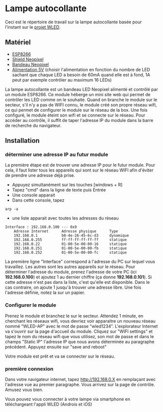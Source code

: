 # Lampe autocollante
Ceci est le répertoire de travail sur la lampe autocollante basée pour l'instant sur le [projet WLED](https://github.com/Aircoookie/WLED).

## Matériel

- [ESP8266](https://fr.aliexpress.com/item/33018645469.html?spm=a2g0w.search0302.3.37.732a40966f5qsy&ws_ab_test=searchweb0_0,searchweb201602_0,searchweb201603_0,ppcSwitch_0&algo_pvid=a749a424-0d00-4edc-b6e5-f7088eb65d1d&algo_expid=a749a424-0d00-4edc-b6e5-f7088eb65d1d-5)
- [Shield Neopixel](https://fr.aliexpress.com/item/32893389334.html?spm=a2g0o.detail.1000060.3.57587360zXjthO&gps-id=pcDetailBottomMoreThisSeller&scm=1007.13339.169870.0&scm_id=1007.13339.169870.0&scm-url=1007.13339.169870.0&pvid=6f3d81ff-2825-45ea-9e79-d6e2e9d8621b&_t=gps-id:pcDetailBottomMoreThisSeller,scm-url:1007.13339.169870.0,pvid:6f3d81ff-2825-45ea-9e79-d6e2e9d8621b,tpp_buckets:668%230%23131923%2398_668%23808%233772%2347_668%23888%233325%231_668%232846%238113%23622_668%232717%237566%23825_668%231000022185%231000066059%230_668%233468%2315608%23159)
- [Bandeau Neopixel](https://fr.aliexpress.com/item/32682015405.html?spm=a2g0o.productlist.0.0.5a3a4d1bF2Kfdi&algo_pvid=9974e75d-0c06-4ced-bee2-57134684c338&algo_expid=9974e75d-0c06-4ced-bee2-57134684c338-0&btsid=0b0a0ae215999883340953433eb612&ws_ab_test=searchweb0_0,searchweb201602_,searchweb201603_)
- [Alimentation 5V](https://fr.aliexpress.com/item/32916357952.html?spm=a2g0o.productlist.0.0.65eb190bpylV7p&algo_pvid=8b9f953c-4532-4622-be26-225b96bf5906&algo_expid=8b9f953c-4532-4622-be26-225b96bf5906-6&btsid=0b0a0ae215999883654585217eb612&ws_ab_test=searchweb0_0,searchweb201602_,searchweb201603_) (choisir l'alimentation en fonction du nombre de LED sachant que chaque LED a besoin de 60mA quand elle est à fond, 1A peut par exemple contrôler au maximum 16 LEDs)

La lampe autocollante est un bandeau LED Neopixel alimenté et contrôlé par un module ESP8266. Ce module héberge un mini site web qui permet de contrôler les LED comme on le souhaite.
Quand on branche le module sur le secteur, s'il n'y a pas de WIFI connu, le module créé son propre réseau wifi, ce qui permet de configurer le module sur le réseau de la box. Une fois configuré, le module éteint son wifi et se connecte sur le réseau. Pour accéder au contrôle, il suffit de taper l'adresse IP du module dans la barre de recherche du navigateur.

## Installation

### déterminer une adresse IP au futur module

La première étape est de trouver une adresse IP pour le futur module. Pour cela, il faut lister tous les appareils qui sont sur le réseau WIFI afin d'éviter de prendre une adresse déjà prise.

- Appuyez simultanément sur les touches [windows + R]
- Tapez "cmd" dans la ligne de texte puis Entrée
- Une console apparait
- Dans cette console, tapez 
  
```
arp -a
```

- une liste apparait avec toutes les adresses du réseau
```
Interface : 192.168.0.100 --- 0x9
    Adresse Internet      Adresse physique      Type
    192.168.0.1           b0-4e-26-45-6c-d3     dynamique
    192.168.0.255         ff-ff-ff-ff-ff-ff     statique
    192.168.0.22          01-00-5e-00-00-16     statique
    192.168.0.251         01-00-5e-00-00-fb     statique
    192.168.0.252         01-00-5e-00-00-fc     statique
```
La première ligne "Interface" correspond à l'adresse du PC sur lequel vous travaillez. Les autres sont les autres appareils sur le réseau.
Pour déterminer l'adresse du module, prenez l'adresse de votre PC (ici **192.168.0.100**) et ajoutez 1 au dernier chiffre (ça donne **192.168.0.101**). Si cette adresse n'est pas dans la liste, c'est qu'elle est disponible. Dans le cas contraire, on ajoute 1 jusqu'à trouver une adresse libre.
Une fois l'adresse définie, notez la sur un papier.

### Configurer le module

Prenez le module et branchez le sur le secteur. Attendez 1 minute, en cherchant les réseaux wifi, vous devriez voir apparaitre un nouveau réseau nommé "WLED-AP" avec le mot de passe "wled1234". L'explorateur Internet va s'ouvrir sur la page d'accueil du module. Cliquez sur "WIFI settings" et tapez le nom du réseau wifi que vous utilisez, son mot de passe et dans le champs "Static IP" l'adresse IP que nous avons déterminée au paragraphe précédent.
Appuyez ensuite sur "save and reboot"

Votre module est prêt et va se connecter sur le réseau.

### première connexion

Dans votre navigateur internet, tapez http://192.168.0.X en remplaçant avec l'adresse vue au premier paragraphe. Vous arrivez sur la page de contrôle. Amusez vous bien.

Vous pouvez vous connecter à votre lampe via smartphone en téléchargeant l'appli WLED (Androis et iOS)